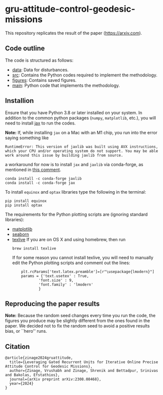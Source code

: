 # gru-attitude-control-geodesic-missions

This repository replicates the result of the paper (https://arxiv.com).

## Code outline

The code is structured as follows:

+ [data](./data): Data for disturbances.
+ [src](./src): Contains the Python codes required to implement the methodology.
+ [figures](./figures): Contains saved figures.
+ [main](./main.py): Python code that implements the methodology. 

## Installion

Ensure that you have Python 3.8 or later installed on your system.
In addition to the common python packages (`numpy`, `matplotlib`, etc.), you will need to install [jax](https://jax.readthedocs.io/en/latest/index.html) to run the codes.

**Note:** If, while installing `jax` on a Mac with an M1 chip, you run into the error saying something like
```
RuntimeError: This version of jaxlib was built using AVX instructions, which your CPU and/or operating system do not support. You may be able work around this issue by building jaxlib from source.
```
a workaround for now is to install `jax` and `jaxlib` via conda-forge, as mentioned in [this comment](https://github.com/google/jax/issues/5501#issuecomment-1032891169).
```
conda install -c conda-forge jaxlib
conda install -c conda-forge jax
```

To install `equinox` and `optax` libraries type the following in the terminal:

```
pip install equinox
pip install optax
```

The requirements for the Python plotting scripts are (ignoring standard libraries):
+ [matplotlib](https://matplotlib.org)
+ [seaborn](https://seaborn.pydata.org)
+ [texlive](https://tug.org/texlive/) If you are on OS X and using homebrew, then run
    ```
    brew install texlive
    ```
    If for some reason you cannot install texlive, you will need to manually edit the Python plotting scripts and comment out the lines:
    ```
        plt.rcParams['text.latex.preamble']=[r"\usepackage{lmodern}"]
        params = {'text.usetex' : True,
                'font.size' : 9,
                'font.family' : 'lmodern'
                }
    ```

## Reproducing the paper results

**Note:** Because the random seed changes every time you run the code, the figures you produce may be slightly different from the ones found in the paper. We decided not to fix the random seed to avoid a positive results bias, or ``hero'' runs.

## Citation

    @article{zinage2024gruattitude,
      title={Leveraging Gated Recurrent Units for Iterative Online Precise Attitude Control for Geodesic Missions},
      author={Zinage, Vrushabh and Zinage, Shrenik and Bettadpur, Srinivas and Bakolas, Efstathios},
      journal={arXiv preprint arXiv:2308.08468},
      year={2024}
    }
